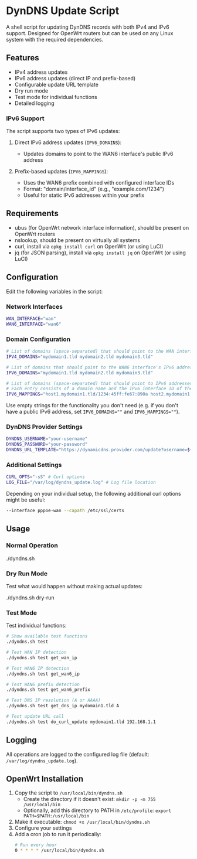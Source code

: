# DynDNS Update Script

A shell script for updating DynDNS records with both IPv4 and IPv6 support. Designed for OpenWrt routers but can be used on any Linux system with the required dependencies.

## Features

- IPv4 address updates
- IPv6 address updates (direct IP and prefix-based)
- Configurable update URL template
- Dry run mode
- Test mode for individual functions
- Detailed logging

### IPv6 Support

The script supports two types of IPv6 updates:

1. Direct IPv6 address updates (`IPV6_DOMAINS`):
   - Updates domains to point to the WAN6 interface's public IPv6 address

2. Prefix-based updates (`IPV6_MAPPINGS`):
   - Uses the WAN6 prefix combined with configured interface IDs
   - Format: "domain/interface_id" (e.g., "example.com/1234")
   - Useful for static IPv6 addresses within your prefix

## Requirements

- ubus (for OpenWrt network interface information), should be present on OpenWrt routers
- nslookup, should be present on virtually all systems
- curl, install via `opkg install curl` on OpenWrt (or using LuCI)
- jq (for JSON parsing), install via `opkg install jq` on OpenWrt (or using LuCI)

## Configuration

Edit the following variables in the script:

### Network Interfaces

```sh
WAN_INTERFACE="wan"
WAN6_INTERFACE="wan6"
```

### Domain Configuration

```sh
# List of domains (space-separated) that should point to the WAN interface's IPv4 address
IPV4_DOMAINS="mydomain1.tld mydomain2.tld mydomain3.tld"

# List of domains that should point to the WAN6 interface's IPv6 address
IPV6_DOMAINS="mydomain1.tld mydomain2.tld mydomain3.tld"

# List of domains (space-separated) that should point to IPv6 addresses of devices behind your router
# Each entry consists of a domain name and the IPv6 interface ID of the target device, separated by a slash.
IPV6_MAPPINGS="host1.mydomain1.tld/1234:45ff:fe67:890a host2.mydomain1.tld/5678:90ff:feab:cdef"
```

Use empty strings for the functionality you don't need (e.g. if you don't have a public IPv6 address, set `IPV6_DOMAINS=""` and `IPV6_MAPPINGS=""`).


### DynDNS Provider Settings

```sh
DYNDNS_USERNAME="your-username"
DYNDNS_PASSWORD="your-password"
DYNDNS_URL_TEMPLATE="https://dynamicdns.provider.com/update?username=${DYNDNS_USERNAME}&password=${DYNDNS_PASSWORD}&hostname=%domain%&myip=%ip%"
```

### Additional Settings

```sh
CURL_OPTS="-sS" # Curl options
LOG_FILE="/var/log/dyndns_update.log" # Log file location
```

Depending on your individual setup, the following additional curl options might be useful:

```sh
--interface pppoe-wan --capath /etc/ssl/certs
```


## Usage

### Normal Operation

./dyndns.sh

### Dry Run Mode
Test what would happen without making actual updates:

./dyndns.sh dry-run

### Test Mode

Test individual functions:

```sh
# Show available test functions
./dyndns.sh test

# Test WAN IP detection
./dyndns.sh test get_wan_ip

# Test WAN6 IP detection
./dyndns.sh test get_wan6_ip

# Test WAN6 prefix detection
./dyndns.sh test get_wan6_prefix

# Test DNS IP resolution (A or AAAA)
./dyndns.sh test get_dns_ip mydomain1.tld A

# Test update URL call
./dyndns.sh test do_curl_update mydomain1.tld 192.168.1.1
```

## Logging

All operations are logged to the configured log file (default: `/var/log/dyndns_update.log`).


## OpenWrt Installation

1. Copy the script to `/usr/local/bin/dyndns.sh`
    - Create the directory if it doesn't exist: `mkdir -p -m 755 /usr/local/bin`
    - Optionally, add this directory to PATH in `/etc/profile`: `export PATH=$PATH:/usr/local/bin`
2. Make it executable: `chmod +x /usr/local/bin/dyndns.sh`
3. Configure your settings
4. Add a cron job to run it periodically:
   ```sh
   # Run every hour
   0 * * * * /usr/local/bin/dyndns.sh
   ```
